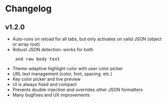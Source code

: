 # Changelog

## v1.2.0
- Auto-runs on reload for all tabs, but only activates on valid JSON (object or array root)
- Robust JSON detection: works for both <pre> and raw body text
- Theme-adaptive highlight color with user color picker
- URL text management (color, font, spacing, etc.)
- Key color picker and live preview
- UI is always fixed and compact
- Prevents double-injection and overrides other JSON formatters
- Many bugfixes and UX improvements 